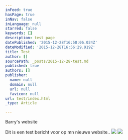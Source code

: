 ```yaml
---
inFeed: true
hasPage: true
inNav: false
inLanguage: null
starred: false
keywords: []
description: test page
datePublished: '2015-12-28T16:58:06.024Z'
dateModified: '2015-12-28T16:56:29.919Z'
title: Test
author: []
sourcePath: _posts/2015-12-28-test.md
published: true
authors: []
publisher:
  name: null
  domain: null
  url: null
  favicon: null
url: test/index.html
_type: Article

---
```

Barry's website

Dit is een test bericht voor op mn nieuwe website..
![](https://the-grid-user-content.s3-us-west-2.amazonaws.com/9a4181a8-c9d6-45e0-9525-09943434b276.jpg)
![](https://the-grid-user-content.s3-us-west-2.amazonaws.com/e37e939f-9771-4e69-b9e9-b8b8aa8135df.jpg)